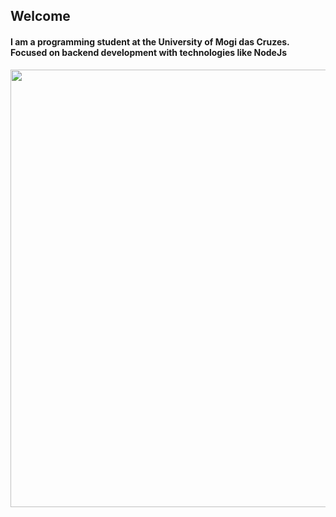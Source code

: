 ## Welcome
#### I am a programming student at the University of Mogi das Cruzes. Focused on backend development with technologies like NodeJs 

<p align="center">
  <img src="https://c.tenor.com/OVhjxWihQwQAAAAC/darth-vader-dark-side.gif" width="700">
</p>
